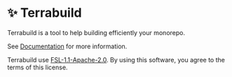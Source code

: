 # ✨ Terrabuild

Terrabuild is a tool to help building efficiently your monorepo.

See [Documentation](https://terrabuild.io) for more information.

Terrabuild use [FSL-1.1-Apache-2.0](https://raw.githubusercontent.com/MagnusOpera/Terrabuild/main/LICENSE). By using this software, you agree to the terms of this license.
